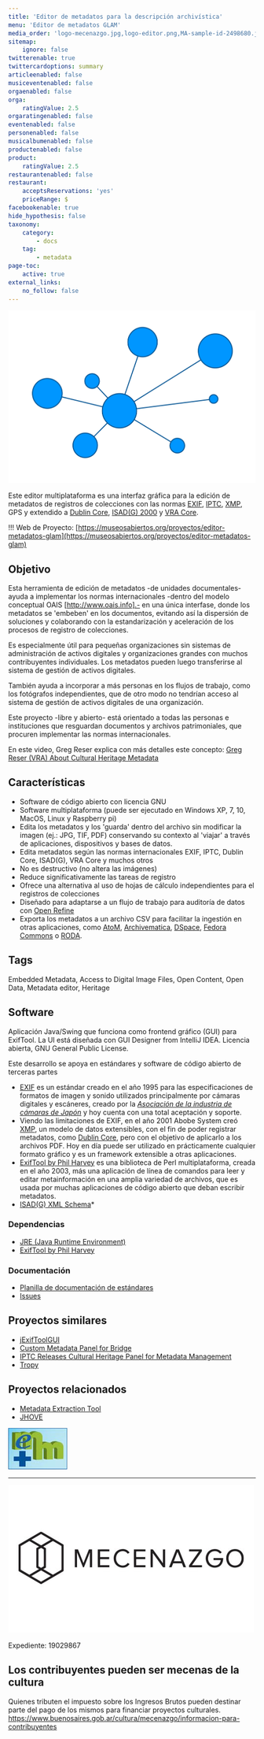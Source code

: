 ```yaml
---
title: 'Editor de metadatos para la descripción archivística'
menu: 'Editor de metadatos GLAM'
media_order: 'logo-mecenazgo.jpg,logo-editor.png,MA-sample-id-2498680.jpg,logo-mecenazgo-web.jpg,emm-button-large.jpg'
sitemap:
    ignore: false
twitterenable: true
twittercardoptions: summary
articleenabled: false
musiceventenabled: false
orgaenabled: false
orga:
    ratingValue: 2.5
orgaratingenabled: false
eventenabled: false
personenabled: false
musicalbumenabled: false
productenabled: false
product:
    ratingValue: 2.5
restaurantenabled: false
restaurant:
    acceptsReservations: 'yes'
    priceRange: $
facebookenable: true
hide_hypothesis: false
taxonomy:
    category:
        - docs
    tag:
        - metadata
page-toc:
    active: true
external_links:
    no_follow: false
---
```


![Editor de metadatos para la descripción archivística](logo-editor.png?resize=400,200) 

Este editor multiplataforma es una interfaz gráfica para la edición de metadatos de registros de colecciones con las normas [EXIF](https://docs.fileformat.com/image/exif/), [IPTC](https://iptc.org/standards/photo-metadata/), [XMP](https://www.adobe.com/products/xmp.html), GPS y extendido a [Dublin Core](https://dublincore.org/specifications/dublin-core/), [ISAD(G) 2000](https://www.ica.org/sites/default/files/CBPS_2000_Guidelines_ISAD%28G%29_Second-edition_EN.pdf) y [VRA Core](https://core.vraweb.org/).


!!!  Web de Proyecto:  [https://museosabiertos.org/proyectos/editor-metadatos-glam](https://museosabiertos.org/proyectos/editor-metadatos-glam)


## Objetivo
Esta herramienta de edición de metadatos -de unidades documentales- ayuda a implementar los normas internacionales -dentro del modelo conceptual OAIS [http://www.oais.info].- en una única interfase, donde los metadatos se 'embeben' en los documentos, evitando así la dispersión de soluciones y colaborando con la estandarización y aceleración de los procesos de registro de colecciones.

Es especialmente útil para pequeñas organizaciones sin sistemas de administración de activos digitales y organizaciones grandes con muchos contribuyentes individuales. Los metadatos pueden luego transferirse al sistema de gestión de activos digitales.

También ayuda a incorporar a más personas en los flujos de trabajo, como los fotógrafos independientes, que de otro modo no tendrían acceso al sistema de gestión de activos digitales de una organización.

Este proyecto -libre y abierto- está orientado a todas las personas e instituciones que resguardan documentos y archivos patrimoniales, que procuren implementar las normas internacionales.

En este video, Greg Reser explica con más detalles este concepto: [Greg Reser (VRA) About Cultural Heritage Metadata](https://youtu.be/qoIilcir88Q) 


## Características
* Software de código abierto con licencia GNU
* Software multiplataforma (puede ser ejecutado en Windows XP, 7, 10, MacOS, Linux y Raspberry pi)
* Edita los metadatos y los 'guarda' dentro del archivo sin modificar la imagen (ej.: JPG, TIF, PDF) conservando su contexto al 'viajar' a través de aplicaciones, dispositivos y bases de datos.
* Edita metadatos según las normas internacionales EXIF, IPTC, Dublin Core, ISAD(G), VRA Core y muchos otros
* No es destructivo (no altera las imágenes)
* Reduce significativamente las tareas de registro
* Ofrece una alternativa al uso de hojas de cálculo independientes para el registros de colecciones
* Diseñado para adaptarse a un flujo de trabajo para auditoría de datos con [Open Refine](https://openrefine.org/)
* Exporta los metadatos a un archivo CSV para facilitar la ingestión en otras aplicaciones, como [AtoM](https://accesstomemory.org/), [Archivematica](https://www.archivematica.org/), [DSpace](https://duraspace.org/dspace/), [Fedora Commons](https://duraspace.org/fedora/) o [RODA](https://roda-community.org/).

## Tags
Embedded Metadata, Access to Digital Image Files, Open Content, Open Data, Metadata editor, Heritage

## Software
Aplicación Java/Swing que funciona como frontend gráfico (GUI) para ExifTool. La UI está diseñada con GUI Designer from IntelliJ IDEA. Licencia abierta, GNU General Public License.

Este desarrollo se apoya en estándares y software de código abierto de terceras partes

* [EXIF](https://docs.fileformat.com/image/exif/) es un estándar creado en el año 1995 para las especificaciones de formatos de imagen y sonido utilizados principalmente por cámaras digitales y escáneres, creado por la [_Asociación de la industria de cámaras de Japón_](https://en.wikipedia.org/wiki/Japan_Electronic_Industries_Development_Association) y hoy cuenta con una total aceptación y soporte.
* Viendo las limitaciones de EXIF, en el año 2001 Abobe System creó [XMP](https://es.wikipedia.org/wiki/XMP), un modelo de datos extensibles, con el fin de poder registrar metadatos, como [Dublin Core](https://es.wikipedia.org/wiki/Dublin_Core), pero con el objetivo de aplicarlo a los archivos PDF. Hoy en día puede ser utilizado en prácticamente cualquier formato gráfico y es un framework extensible a otras aplicaciones.
* [ExifTool by Phil Harvey](https://exiftool.org/) es una biblioteca de Perl multiplataforma, creada en el año 2003, más una aplicación de línea de comandos para leer y editar metainformación en una amplia variedad de archivos, que es usada por muchas aplicaciones de código abierto que deban escribir metadatos.
* [ISAD(G) XML Schema](https://gist.github.com/anarchivist/826364)* 

### Dependencias
* [JRE (Java Runtime Environment)](https://adoptopenjdk.net/releases.html)
* [ExifTool by Phil Harvey](https://exiftool.org/) 

### Documentación
* [Planilla de documentación de estándares](https://docs.google.com/spreadsheets/d/1lgJ7bgF3YWYn6RpQe6xPpc2lPtMmsKxhdoTDaipEz4M/edit#gid=1070734913)
* [Issues](https://app.asana.com/0/1199531865244213/board)


## Proyectos similares
* [jExifToolGUI](https://github.com/hvdwolf/jExifToolGUI)
* [Custom Metadata Panel for Bridge](https://github.com/adobe-dmeservices/custom-metadata)
* [IPTC Releases Cultural Heritage Panel for Metadata Management](https://iptc.org/news/culturalheritagepanel/)
* [Tropy](https://tropy.org/)

## Proyectos relacionados
* [Metadata Extraction Tool](http://meta-extractor.sourceforge.net/)
* [JHOVE](http://jhove.openpreservation.org/)


[![emm-button-large](emm-button-large.jpg "emm-button-large")
](http://www.embeddedmetadata.org/goto?supportsemm)

---

[![](logo-mecenazgo-web.jpg)](https://www.buenosaires.gob.ar/mecenazgo)

Expediente: 19029867

## Los contribuyentes pueden ser mecenas de la cultura
Quienes tributen el impuesto sobre los Ingresos Brutos pueden destinar parte del pago de los mismos para financiar proyectos culturales.
https://www.buenosaires.gob.ar/cultura/mecenazgo/informacion-para-contribuyentes

